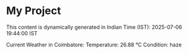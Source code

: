 # My Project

This content is dynamically generated in Indian Time (IST): 2025-07-06 19:44:00 IST


Current Weather in Coimbatore:
Temperature: 26.88 °C
Condition: haze
